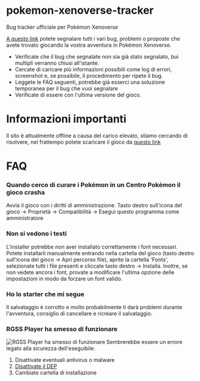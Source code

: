 # pokemon-xenoverse-tracker
Bug tracker ufficiale per Pokémon Xenoverse

[A questo link](https://github.com/fuji97/pokemon-xenoverse-tracker/issues) potete segnalare tutti i vari bug, problemi o proposte che avete trovato giocando la vostra avventura in Pokémon Xenoverse.

- Verificate che il bug che segnalate non sia già stato segnalato, bui multipli verranno chiusi all'istante.
- Cercate di caricare più informazioni possibili come log di errori, screenshot e, se possibile, il procedimento per ripete il bug.
- Leggete le FAQ seguenti, potrebbe già esserci una soluzione temporanea per il bug che vuoi segnalare
- Verificate di essere con l'ultima versione del gioco.

# Informazioni importanti
Il sito è attualmente offline a causa del carico elevato, stiamo cercando di risolvere, nel frattempo potete scaricare il gioco da [questo link](http://www.pokemonhacking.it/PkXe.zip)

# FAQ
### Quando cerco di curare i Pokémon in un Centro Pokémon il gioco crasha
Avvia il gioco con i diritti di amministrazione. Tasto destro sull'icona del gioco -> Proprietà -> Compatibilità -> Esegui questo programma come amministratore
### Non si vedono i testi
L'installer potrebbe non aver installato correttamente i font necessari. Potete installarli manualmente entrando nella cartella del gioco (tasto destro sull'icona del gioco -> Apri percorso file), aprite la cartella 'Fonts', selezionate tutti i file presenti e cliccate tasto destro -> Installa. Inoltre, se non vedete ancora i font, provate a modificare l'ultima opzione delle impostazioni in modo da forzare un font valido.
### Ho lo starter che mi segue
Il salvataggio è corrotto e molto probabilmente ti darà problemi durante l'avventura, consiglio di cancellare e ricreare il salvataggio.
### RGSS Player ha smesso di funzionare
![RGSS Player ha smesso di funzionare](https://user-images.githubusercontent.com/31793552/30238777-3537d898-954e-11e7-8f52-841df9bcbe97.png)
Sembrerebbe essere un errore legato alla sicurezza dell'eseguibile:
1. Disattivate eventuali antivirus o malware
2. [Disattivate il DEP](http://www.thewindowsclub.com/disable-data-execution-prevention)
3. Cambiate cartella di installazione
